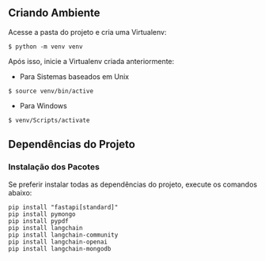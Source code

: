 ## Criando Ambiente

Acesse a pasta do projeto e cria uma Virtualenv:

```
$ python -m venv venv
```

Após isso, inicie a Virtualenv criada anteriormente:

* Para Sistemas baseados em Unix
```
$ source venv/bin/active
```
* Para Windows
```
$ venv/Scripts/activate
```

## Dependências do Projeto

### Instalação dos Pacotes

Se preferir instalar todas as dependências do projeto, execute os comandos abaixo:

```
pip install "fastapi[standard]"
pip install pymongo
pip install pypdf
pip install langchain
pip install langchain-community
pip install langchain-openai
pip install langchain-mongodb 
```